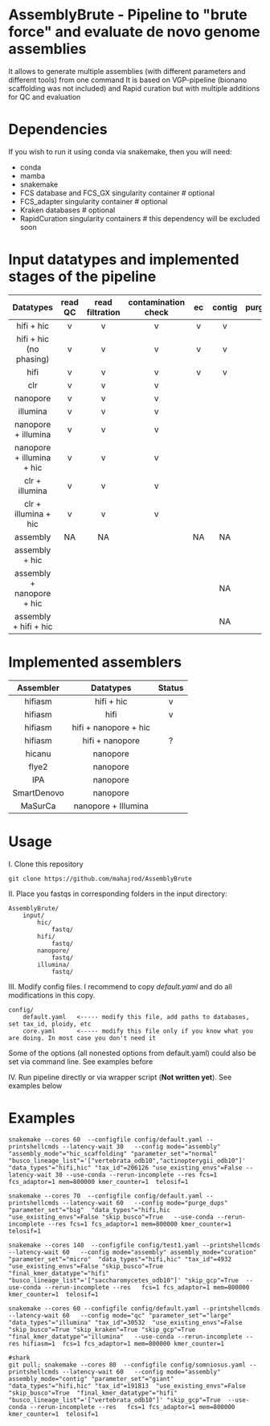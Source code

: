 # AssemblyBrute - Pipeline to "brute force" and evaluate de novo genome assemblies

It allows to generate multiple assemblies (with different parameters and different tools) from one command
It is based on VGP-pipeline (bionano scaffolding was not included) and Rapid curation but with multiple additions for QC and evaluation

# Dependencies

If you wish to run it using conda via snakemake, then you will need:
- conda
- mamba
- snakemake
- FCS database and FCS_GX singularity container      # optional
- FCS_adapter singularity container                  # optional
- Kraken databases                                   # optional
- RapidCuration singularity containers               # this dependency will be excluded soon

# Input datatypes and implemented stages of the pipeline

| Datatypes | read QC | read filtration | contamination check | ec | contig | purge_dups | hic qc | hic scaffolding | curation | qc |
|:---------:|:-------:|:---------------:|:-------------------:|:--:|:------:|:----------:|:------:|:---------------:|:--------:|:--:|
| hifi + hic | v | v | v | v | v | v | v | v | v | v |
| hifi + hic (no phasing) | v | v | v | v | v | v | v | v | v | v |
| hifi | v | v | v | v | v | v | NA | NA |  | v |
| clr | v | v | v |  |  |  | NA | NA |  |  |
| nanopore | v | v | v |  |  |  | NA | NA |  |  |
| illumina | v | v | v |  |  |  | NA | NA |  |  |
| nanopore + illumina | v | v | v |  |  |  | NA | NA |  |  |
| nanopore + illumina + hic | v | v | v |  |  |  |  |  |  |  |
| clr + illumina | v | v | v |  |  |  | NA | NA |  |  |
| clr + illumina + hic | v | v | v |  |  |  |  |  |  |  |
| assembly | NA | NA |  | NA | NA | NA | NA | NA | NA | NA |
| assembly + hic |  |  |  | |  |  |  |  |  |  |
| assembly + nanopore + hic |  |  |  |  | NA |  |  |  |  |  |
| assembly + hifi + hic |  |  |  |  | NA |  |  |  |  |  |

# Implemented assemblers
|  Assembler  |       Datatypes       | Status |
|:-----------:|:---------------------:|:------:|
|   hifiasm   |      hifi + hic       |   v    |
|   hifiasm   |         hifi          |   v    | 
|   hifiasm   | hifi + nanopore + hic |        | 
|   hifiasm   |    hifi + nanopore    |   ?    | 
|   hicanu    |       nanopore        |        |
|    flye2    |       nanopore        |        | 
|     IPA     |       nanopore        |        | 
| SmartDenovo |       nanopore        |        | 
|   MaSurCa   |  nanopore + Illumina  |        | 

# Usage
I. Clone this repository
```commandline
git clone https://github.com/mahajrod/AssemblyBrute 

```

II. Place you fastqs in corresponding folders in the input directory:
```commandline
AssemblyBrute/
    input/
        hic/
            fastq/
        hifi/
            fastq/
        nanopore/
            fastq/
        illumina/
            fastq/
```

III. Modify config files. I recommend to copy *default.yaml* and do all modifications in this copy.
```commandline
config/
    default.yaml   <----- modify this file, add paths to databases, set tax_id, ploidy, etc
    core.yaml      <----- modify this file only if you know what you are doing. In most case you don't need it
```
Some of the options (all nonested options from default.yaml) could also be set via command line. See examples before

IV. Run pipeline directly or via wrapper script (**Not written yet**). See examples below

# Examples

```commandline
snakemake --cores 60  --configfile config/default.yaml --printshellcmds --latency-wait 30   --config mode="assembly" "assembly_mode"="hic_scaffolding" "parameter_set"="normal" "busco_lineage_list"='["vertebrata_odb10","actinopterygii_odb10"]' "data_types"="hifi,hic" "tax_id"=206126 "use_existing_envs"=False --latency-wait 30 --use-conda --rerun-incomplete --res fcs=1 fcs_adaptor=1 mem=800000 kmer_counter=1  telosif=1
```

```commandline
snakemake --cores 70  --configfile config/default.yaml --printshellcmds --latency-wait 60   --config mode="purge_dups" "parameter_set"="big"  "data_types"="hifi,hic "use_existing_envs"=False "skip_busco"=True   --use-conda --rerun-incomplete --res fcs=1 fcs_adaptor=1 mem=800000 kmer_counter=1  telosif=1
```

```commandline
snakemake --cores 140  --configfile config/test1.yaml --printshellcmds --latency-wait 60   --config mode="assembly" assembly_mode="curation" "parameter_set"="micro"  "data_types"="hifi,hic" "tax_id"=4932  "use_existing_envs"=False "skip_busco"=True  "final_kmer_datatype"="hifi" "busco_lineage_list"='["saccharomycetes_odb10"]' "skip_gcp"=True  --use-conda --rerun-incomplete --res   fcs=1 fcs_adaptor=1 mem=800000 kmer_counter=1  telosif=1
```

```commandline
snakemake --cores 60 --configfile config/default.yaml --printshellcmds --latency-wait 60   --config mode="qc" "parameter_set"="large"  "data_types"="illumina" "tax_id"=30532  "use_existing_envs"=False "skip_busco"=True "skip_kraken"=True "skip_gcp"=True  "final_kmer_datatype"="illumina"   --use-conda --rerun-incomplete --res hifiasm=1  fcs=1 fcs_adaptor=1 mem=800000 kmer_counter=1
```

```commandline
#shark
git pull; snakemake --cores 80  --configfile config/somniosus.yaml --printshellcmds --latency-wait 60   --config mode="assembly" assembly_mode="contig" "parameter_set"="giant"  "data_types"="hifi,hic" "tax_id"=191813  "use_existing_envs"=False "skip_busco"=True  "final_kmer_datatype"="hifi" "busco_lineage_list"='["vertebrata_odb10"]' "skip_gcp"=True  --use-conda --rerun-incomplete --res   fcs=1 fcs_adaptor=1 mem=800000 kmer_counter=1  telosif=1
```